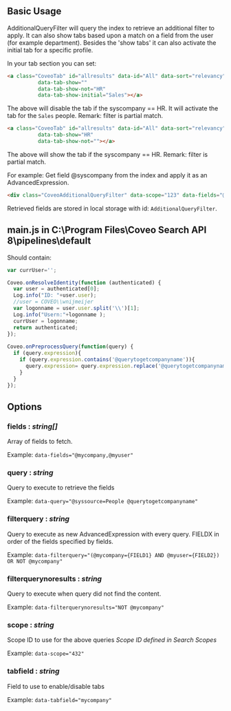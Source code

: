 ## Basic Usage

AdditionalQueryFilter will query the index to retrieve an additional filter to apply.
It can also show tabs based upon a match on a field from the user (for example department).
Besides the 'show tabs' it can also activate the initial tab for a specific profile.

In your tab section you can set:
```html
<a class="CoveoTab" id="allresults" data-id="All" data-sort="relevancy" data-icon="coveo-sprites-tab-all-content" data-caption="All"
          data-tab-show=""
          data-tab-show-not="HR"
          data-tab-show-initial="Sales"></a>
```
The above will disable the tab if the syscompany == HR. It will activate the tab for the `Sales` people.
Remark: filter is partial match.

```html
<a class="CoveoTab" id="allresults" data-id="All" data-sort="relevancy" data-icon="coveo-sprites-tab-all-content" data-caption="All"
          data-tab-show="HR"
          data-tab-show-not=""></a>
```
The above will show the tab if the syscompany == HR. Remark: filter is partial match.


For example: Get field @syscompany from the index and apply it as an AdvancedExpression.

```html
<div class="CoveoAdditionalQueryFilter" data-scope="123" data-fields="@mycompany,@myuser" data-query="@syssource=People @querytogetcompanyname" data-filterquery="(@mycompany={FIELD1} AND @myuser={FIELD2}) OR NOT @mycompany"></div>
```

Retrieved fields are stored in local storage with id: `AdditionalQueryFilter`.

## main.js in C:\Program Files\Coveo Search API 8\pipelines\default
Should contain:
```javascript
var currUser='';

Coveo.onResolveIdentity(function (authenticated) {
  var user = authenticated[0];
  Log.info("ID: "+user.user);
  //user = COVEO\\wnijmeijer
  var logonname = user.user.split('\\')[1];
  Log.info("Usern:"+logonname );
  currUser = logonname;
  return authenticated;
});
 
Coveo.onPreprocessQuery(function(query) {
  if (query.expression){
    if (query.expression.contains('@querytogetcompanyname')){
      query.expression= query.expression.replace('@querytogetcompanyname','@sysloginname=="'+currUser+'"');
    }
  }
});
```


## Options

### fields : _string[]_

Array of fields to fetch.

Example: `data-fields="@mycompany,@myuser"`

### query : _string_

Query to execute to retrieve the fields

Example: `data-query="@syssource=People @querytogetcompanyname" `

### filterquery : _string_

Query to execute as new AdvancedExpression with every query.
FIELDX in order of the fields specified by fields.

Example: `data-filterquery="(@mycompany={FIELD1} AND @myuser={FIELD2}) OR NOT @mycompany" `


### filterquerynoresults : _string_

Query to execute when query did not find the content.


Example: `data-filterquerynoresults="NOT @mycompany" `

### scope : _string_

Scope ID to use for the above queries
*Scope ID defined in Search Scopes*

Example: `data-scope="432" `


### tabfield : _string_

Field to use to enable/disable tabs

Example: `data-tabfield="mycompany" `
